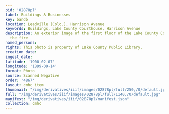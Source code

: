 ```yaml
---
pid: '02878pl'
label: Buildings & Businesses
key: bandb
location: Leadville (Colo.), Harrison Avenue
keywords: Buildings, Lake County Courthouse, Harrison Avenue
description: An exterior image of the first floor of the Lake County Courthouse after
  the fire
named_persons: 
rights: This photo is property of Lake County Public Library.
creation_date: 
ingest_date: 
latitude: '1900-02-07'
longitude: '1899-09-14'
format: Photo
source: Scanned Negative
order: '4867'
layout: cmhc_item
thumbnail: "/img/derivatives/iiif/images/02878pl/full/250,/0/default.jpg"
full: "/img/derivatives/iiif/images/02878pl/full/1140,/0/default.jpg"
manifest: "/img/derivatives/iiif/02878pl/manifest.json"
collection: cmhc
---
```

